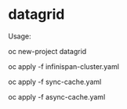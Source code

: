 # datagrid
Usage:

oc new-project datagrid

oc apply -f infinispan-cluster.yaml

oc apply -f sync-cache.yaml

oc apply -f async-cache.yaml
